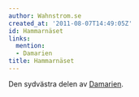 ```yaml
---
author: Wahnstrom.se
created_at: '2011-08-07T14:49:05Z'
id: Hammarnäset
links:
  mention:
  - Damarien
title: Hammarnäset
---
```


Den sydvästra delen av [Damarien].

  [Damarien]: Damarien
